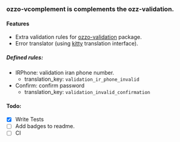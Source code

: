 ### ozzo-vcomplement is complements the  ozz-validation. 
#### Features
-  Extra validation rules for [ozzo-validation](https://github.com/go-ozzo/ozzo-validation) package.
-  Error translator (using [kitty](github.com/Kmava/kitty) translation interface).


##### Defined rules:
* IRPhone: validation iran phone number.
    - translation_key: `validation_ir_phone_invalid`   
* Confirm: confirm password
    - translation_key: `validation_invalid_confirmation`

#### Todo:
- [x] Write Tests
- [ ] Add badges to readme.
- [ ] CI 